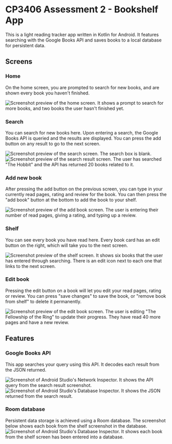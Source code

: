 # CP3406 Assessment 2 - Bookshelf App
This is a light reading tracker app written in Kotlin for Android. It features searching with the Google Books API and saves books to a local database for persistent data.

## Screens
### Home
On the home screen, you are prompted to search for new books, and are shown every book you haven't finished.

![Screenshot preview of the home screen. It shows a prompt to search for more books, and two books the user hasn't finished yet.](/screenshots/home_screen.png)

### Search
You can search for new books here. Upon entering a search, the Google Books API is queried and the results are displayed. You can press the add button on any result to go to the next screen.

![Screenshot preview of the search screen. The search box is blank.](/screenshots/search_screen_1.png)
![Screenshot preview of the search result screen. The user has searched "The Hobbit" and the API has returned 20 books related to it.](/screenshots/search_screen_2.png)

### Add new book
After pressing the add button on the previous screen, you can type in your currently read pages, rating and review for the book. You can then press the "add book" button at the bottom to add the book to your shelf.

![Screenshot preview of the add book screen. The user is entering their number of read pages, giving a rating, and typing up a review.](/screenshots/search_screen_3.png)

### Shelf
You can see every book you have read here. Every book card has an edit button on the right, which will take you to the next screen.

![Screenshot preview of the shelf screen. It shows six books that the user has entered through searching. There is an edit icon next to each one that links to the next screen.](/screenshots/shelf_screen_1.png)

### Edit book
Pressing the edit button on a book will let you edit your read pages, rating or review. You can press "save changes" to save the book, or "remove book from shelf" to delete it permanently.

![Screenshot preview of the edit book screen. The user is editing "The Fellowship of the Ring" to update their progress. They have read 40 more pages and have a new review.](/screenshots/shelf_screen_2.png)

## Features
### Google Books API
This app searches your query using this API. It decodes each result from the JSON returned.

![Screenshot of Android Studio's Network Inspector. It shows the API query from the search result screenshot.](/screenshots/network_inspector.png)
![Screenshot of Android Studio's Database Inspector. It shows the JSON returned from the search result.](/screenshots/network_response.png)

### Room database
Persistent data storage is achieved using a Room database. The screenshot below shows each book from the shelf screenshot in the database.
![Screenshot of Android Studio's Database Inspector. It shows each book from the shelf screen has been entered into a database.](/screenshots/database_inspector.png)
